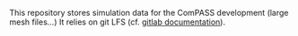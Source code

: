 This repository stores simulation data for the ComPASS development
(large mesh files...)
It relies on git LFS (cf. [gitlab documentation](https://docs.gitlab.com/ee/administration/lfs/manage_large_binaries_with_git_lfs.html)).